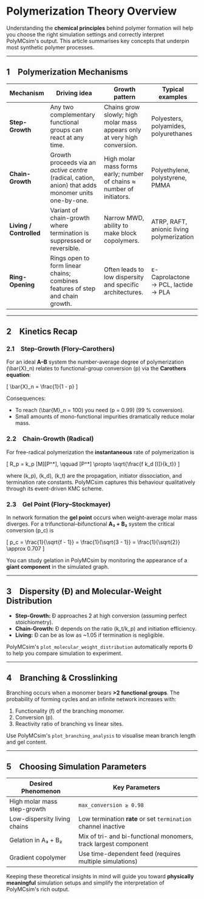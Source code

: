 # Polymerization Theory Overview

Understanding the **chemical principles** behind polymer formation will help you choose the right simulation settings and correctly interpret PolyMCsim's output.  This article summarises key concepts that underpin most synthetic polymer processes.

---

## 1 Polymerization Mechanisms

| Mechanism | Driving idea | Growth pattern | Typical examples |
|-----------|--------------|----------------|------------------|
| **Step-Growth** | Any two complementary functional groups can react at any time. | Chains grow slowly; high molar mass appears only at very high conversion. | Polyesters, polyamides, polyurethanes |
| **Chain-Growth** | Growth proceeds via an *active centre* (radical, cation, anion) that adds monomer units one-by-one. | High molar mass forms early; number of chains ≈ number of initiators. | Polyethylene, polystyrene, PMMA |
| **Living / Controlled** | Variant of chain-growth where termination is suppressed or reversible. | Narrow MWD, ability to make block copolymers. | ATRP, RAFT, anionic living polymerization |
| **Ring-Opening** | Rings open to form linear chains; combines features of step and chain growth. | Often leads to low dispersity and specific architectures. | ε-Caprolactone → PCL, lactide → PLA |

---

## 2 Kinetics Recap

### 2.1 Step-Growth (Flory–Carothers)

For an ideal **A–B** system the number-average degree of polymerization \(\bar{X}_n\) relates to functional-group conversion \(p\) via the **Carothers equation**:

\[
\bar{X}_n = \frac{1}{1 - p}
\]

Consequences:

*   To reach \(\bar{M}_n = 100\) you need \(p = 0.99\) (99 % conversion).
*   Small amounts of mono-functional impurities dramatically reduce molar mass.

### 2.2 Chain-Growth (Radical)

For free-radical polymerization the **instantaneous** rate of polymerization is

\[
R_p = k_p [M][P^\*], \qquad [P^\*] \propto \sqrt{\frac{f k_d [I]}{k_t}}
\]

where \(k_p\), \(k_d\), \(k_t\) are the propagation, initiator dissociation, and termination rate constants.  PolyMCsim captures this behaviour qualitatively through its event-driven KMC scheme.

### 2.3 Gel Point (Flory–Stockmayer)

In network formation the **gel point** occurs when weight-average molar mass diverges.  For a trifunctional–bifunctional **A₃ + B₂** system the critical conversion \(p_c\) is

\[
p_c = \frac{1}{\sqrt{f - 1}} = \frac{1}{\sqrt{3 - 1}} = \frac{1}{\sqrt{2}} \approx 0.707
\]

You can study gelation in PolyMCsim by monitoring the appearance of a **giant component** in the simulated graph.

---

## 3 Dispersity (Ð) and Molecular-Weight Distribution

*   **Step-Growth:** Ð approaches 2 at high conversion (assuming perfect stoichiometry).
*   **Chain-Growth:** Ð depends on the ratio \(k_t/k_p\) and initiation efficiency.
*   **Living:** Ð can be as low as ~1.05 if termination is negligible.

PolyMCsim's `plot_molecular_weight_distribution` automatically reports Ð to help you compare simulation to experiment.

---

## 4 Branching & Crosslinking

Branching occurs when a monomer bears **>2 functional groups**.  The probability of forming cycles and an infinite network increases with:

1.  Functionality (f) of the branching monomer.
2.  Conversion (p).
3.  Reactivity ratio of branching vs linear sites.

Use PolyMCsim's `plot_branching_analysis` to visualise mean branch length and gel content.

---

## 5 Choosing Simulation Parameters

| Desired Phenomenon | Key Parameters |
|--------------------|---------------|
| High molar mass step-growth | `max_conversion ≥ 0.98` |
| Low-dispersity living chains | Low termination **rate** or set `termination` channel inactive |
| Gelation in A₃ + B₂ | Mix of tri- and bi-functional monomers, track largest component |
| Gradient copolymer | Use time-dependent feed (requires multiple simulations) |

Keeping these theoretical insights in mind will guide you toward **physically meaningful** simulation setups and simplify the interpretation of PolyMCsim's rich output.
